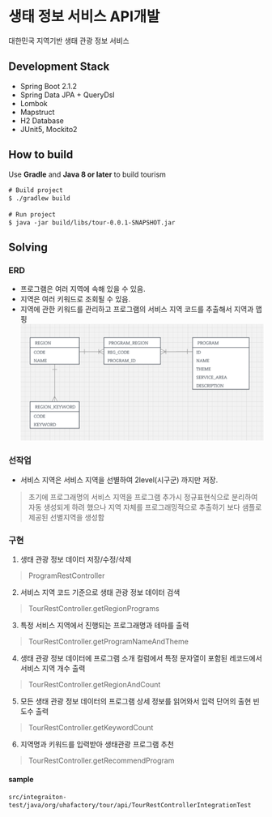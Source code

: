 # 생태 정보 서비스 API개발
대한민국 지역기반 생태 관광 정보 서비스

## Development Stack
- Spring Boot 2.1.2
- Spring Data JPA + QueryDsl
- Lombok 
- Mapstruct
- H2 Database
- JUnit5, Mockito2

## How to build
Use __Gradle__ and __Java 8 or later__ to build tourism

```
# Build project
$ ./gradlew build

# Run project
$ java -jar build/libs/tour-0.0.1-SNAPSHOT.jar
```

## Solving
### ERD
- 프로그램은 여러 지역에 속해 있을 수 있음. 
- 지역은 여러 키워드로 조회될 수 있음. 
- 지역에 관한 키워드를 관리하고 프로그램의 서비스 지역 코드를 추출해서 지역과 맵핑
![ERD](./doc/ERD.png)

### 선작업
- 서비스 지역은 서비스 지역을 선별하여 2level(시구군) 까지만 저장. 
> 초기에 프로그래명의 서비스 지역을 프로그램 추가시 정규표현식으로 분리하여 자동 생성되게 하려 했으나
> 지역 자체를 프로그래밍적으로 추출하기 보다 샘플로 제공된 선별지역을 생성함 

### 구현
1. 생태 관광 정보 데이터 저장/수정/삭제
> ProgramRestController 

2. 서비스 지역 코드 기준으로 생태 관광 정보 데이터 검색
> TourRestController.getRegionPrograms 

3. 특정 서비스 지역에서 진행되는 프로그래명과 테마를 출력
> TourRestController.getProgramNameAndTheme 

4. 생태 관광 정보 데이터에 프로그램 소개 컬럼에서 특정 문자열이 포함된 레코드에서 서비스 지역 개수 출력
> TourRestController.getRegionAndCount

5. 모든 생태 관광 정보 데이터의 프로그램 상세 정보를 읽어와서 입력 단어의 출현 빈도수 출력
> TourRestController.getKeywordCount

6. 지역명과 키워드를 입력받아 생태관광 프로그램 추천
> TourRestController.getRecommendProgram

#### sample
```
src/integraiton-test/java/org/uhafactory/tour/api/TourRestControllerIntegrationTest
```
